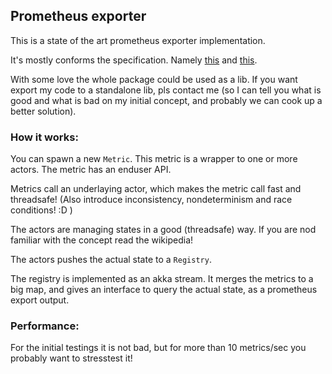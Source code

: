 ## Prometheus exporter

This is a state of the art prometheus exporter implementation.

It's mostly conforms the specification. Namely [this](https://prometheus.io/docs/instrumenting/writing_exporters/) and [this](https://prometheus.io/docs/instrumenting/exposition_formats/).

With some love the whole package could be used as a lib. If you want export my code to a standalone lib, pls contact me (so I can tell you what is good and what is bad on my initial concept, and probably we can cook up a better solution).


### How it works:

You can spawn a new `Metric`. This metric is a wrapper to one or more actors. The metric has an enduser API.

Metrics call an underlaying actor, which makes the metric call fast and threadsafe! (Also introduce inconsistency, nondeterminism and race conditions! :D )

The actors are managing states in a good (threadsafe) way. If you are nod familiar with the concept read the wikipedia!

The actors pushes the actual state to a `Registry`.

The registry is implemented as an akka stream. It merges the metrics to a big map, and gives an interface to query the actual state, as a prometheus export output.


### Performance:

For the initial testings it is not bad, but for more than 10 metrics/sec you probably want to stresstest it!
 

